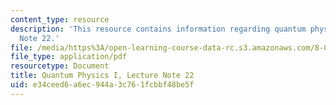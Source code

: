 ```yaml
---
content_type: resource
description: 'This resource contains information regarding quantum physics: Lecture
  Note 22.'
file: /media/https%3A/open-learning-course-data-rc.s3.amazonaws.com/8-04-quantum-physics-i-spring-2016/e34ceed6a6ec944a3c761fcbbf48be5f_MIT8_04S16_LecNotes22.pdf
file_type: application/pdf
resourcetype: Document
title: Quantum Physics I, Lecture Note 22
uid: e34ceed6-a6ec-944a-3c76-1fcbbf48be5f
---
```

